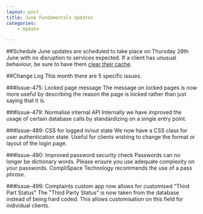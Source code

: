 ```yaml
---
layout: post
title: June Fundamentals Updates
categories:
    - Update

---
```


##Schedule
June updates are scheduled to take place on Thursday 28th June with no 
disruption to services expected. If a client has unusual behaviour, be sure to 
have them [clear their cache][Clear Cache].

##Change Log
This month there are 5 specific issues.

###Issue-475: Locked page message
The message on locked pages is now more useful by describing the reason the page
is locked rather than just saying that it is.

###Issue-479: Normalise internal API
Internally we have improved the usage of certain database calls by standardizing
on a single entry point.

###Issue-489: CSS for logged in/out state
We now have a CSS class for user authentication state. Useful for clients wishing
to change the format or layout of the login page.

###Issue-490: Improved password security check
Passwords can no longer be dictionary words. Please ensure you use adequate complexity
on your passwords. CompliSpace Technology recommends the use of a pass *phrase*.

###Issue-499: Complaints custom app now allows for customised "Third Part Status"
The "Third Party Status" is now taken from the database instead of being hard coded. 
This allows customisation on this field for individual clients.


[BrowserID]: http://browserid.org/about
[Mozilla]: http://identity.mozilla.com/
[Clear Cache]: http://www.wikihow.com/Clear-Your-Browser's-Cache

